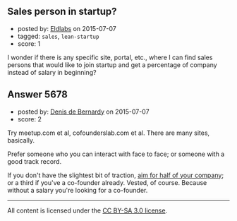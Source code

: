 ## Sales person in startup?

- posted by: [Eldlabs](https://stackexchange.com/users/6019564/eldlabs) on 2015-07-07
- tagged: `sales`, `lean-startup`
- score: 1

<p>I wonder if there is any specific site, portal, etc., where I can find sales persons that would like to join startup and get a percentage of company instead of salary in beginning?</p>



## Answer 5678

- posted by: [Denis de Bernardy](https://stackexchange.com/users/182468/denis-de-bernardy) on 2015-07-07
- score: 2

<p>Try meetup.com et al, cofounderslab.com et al. There are many sites, basically.</p>

<p>Prefer someone who you can interact with face to face; or someone with a good track record.</p>

<p>If you don't have the slightest bit of traction, <a href="https://startups.stackexchange.com/questions/5582/how-to-distribute-ownership-fairly-amongst-founders">aim for half of your company</a>; or a third if you've a co-founder already. Vested, of course. Because without a salary you're looking for a co-founder.</p>




---

All content is licensed under the [CC BY-SA 3.0 license](https://creativecommons.org/licenses/by-sa/3.0/).
